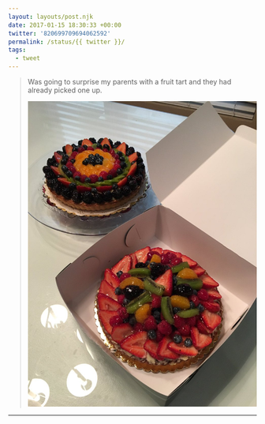 ```yaml
---
layout: layouts/post.njk
date: 2017-01-15 18:30:33 +00:00
twitter: '820699709694062592'
permalink: /status/{{ twitter }}/
tags: 
  - tweet
---
```


> Was going to surprise my parents with a fruit tart and they had already picked one up. 
> 
> ![two fancy fruit tarts](/img/820699709694062592-C2O2CGlVQAAnnKT.jpg)

---
